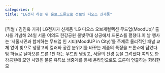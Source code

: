 ```yaml
---
categories: f
title: "LG전자 하늘 위 홍보…드론으로 선보인 디오스 신제품"
---
```

[직썰 / 김진욱 기자] LG전자가 신제품 ‘LG 디오스 오브제컬렉션 무드업(MoodUp)’ 출시를 기념해 24일 서울 여의도 한강공원 물빛무대 상공에서 드론쇼를 펼쳤다.이 날 행사는 ‘서울시민과 함께하는 무드업 인 시티(MoodUP in City)’를 주제로 물리적인 패널 교체 없이 빛으로 냉장고의 컬러와 공간 분위기를 바꾸는 제품의 특징을 드론쇼에 담았다. 밤 하늘로 날아오른 드론 1천 대는 무드업 냉장고, 서울의 전경 등을 그려냈다.여의도 한강공원에 모인 시민은 물론 유튜브 생중계를 통해 온라인으로도 드론이 연출하는 화려한 모